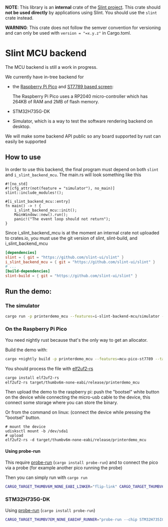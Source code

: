 **NOTE**: This library is an **internal** crate of the [Slint project](https://slint-ui.com).
This crate should **not be used directly** by applications using Slint.
You should use the `slint` crate instead.

**WARNING**: This crate does not follow the semver convention for versioning and can
only be used with `version = "=x.y.z"` in Cargo.toml.

# Slint MCU backend

The MCU backend is still a work in progress.

We currently have in-tree backend for
 * the [Raspberry Pi Pico](https://www.raspberrypi.com/products/raspberry-pi-pico/)
   and [ST7789 based screen](https://www.waveshare.com/pico-restouch-lcd-2.8.htm):

   The Raspberry Pi Pico uses a RP2040 micro-controller which has 264KB of RAM and 2MB of flash memory.

 * STM32H735G-DK

 * Simulator, which is a way to test the software rendering backend on desktop.

We will make some backend API public so any board supported by rust can easily be supported

## How to use

In order to use this backend, the final program must depend on both `slint` and `i_slint_backend_mcu`.
The main.rs will look something like this

```rust,ignore
#![no_std]
#![cfg_attr(not(feature = "simulator"), no_main)]
slint::include_modules!();

#[i_slint_backend_mcu::entry]
fn main() -> ! {
    i_slint_backend_mcu::init();
    MainWindow::new().run();
    panic!("The event loop should not return");
}
```

Since i_slint_backend_mcu is at the moment an internal crate not uploaded to crates.io, you must
use the git version of slint, slint-build, and i_slint_backend_mcu

```toml
[dependencies]
slint = { git = "https://github.com/slint-ui/slint" }
i_slint_backend_mcu = { git = "https://github.com/slint-ui/slint" }
# ...
[build-dependencies]
slint-build = { git = "https://github.com/slint-ui/slint" }
```

## Run the demo:

### The simulator


```sh
cargo run -p printerdemo_mcu --features=i-slint-backend-mcu/simulator --release
```

### On the Raspberry Pi Pico

You need nightly rust because that's the only way to get an allocator.

Build the demo with:

```sh
cargo +nightly build -p printerdemo_mcu --features=mcu-pico-st7789 --target=thumbv6m-none-eabi --release
```

You should process the file with  [elf2uf2-rs](https://github.com/jonil/elf2uf2-rs)

```sh
cargo install elf2uf2-rs
elf2uf2-rs target/thumbv6m-none-eabi/release/printerdemo_mcu
```

Then upload the demo to the raspberry pi: push the "bootsel" white button on the device while connecting the
micro-usb cable to the device, this connect some storage where you can store the binary.

Or from the command on linux: (connect the device while pressing the "bootsel" button.

```
# mount the device
udisksctl mount -b /dev/sda1
# upload
elf2uf2-rs -d target/thumbv6m-none-eabi/release/printerdemo_mcu
```

#### Using probe-run

This require [probe-run](https://github.com/knurling-rs/probe-run) (`cargo install probe-run`)
and to connect the pico via a probe (for example another pico running the probe)

Then you can simply run with `cargo run`

```sh
CARGO_TARGET_THUMBV6M_NONE_EABI_LINKER="flip-link" CARGO_TARGET_THUMBV6M_NONE_EABI_RUNNER="probe-run --chip RP2040" cargo +nightly run -p printerdemo_mcu --features=mcu-pico-st7789 --target=thumbv6m-none-eabi --release
```

### STM32H735G-DK

Using [probe-run](https://github.com/knurling-rs/probe-run) (`cargo install probe-run`)

```sh
CARGO_TARGET_THUMBV7EM_NONE_EABIHF_RUNNER="probe-run --chip STM32H735IGKx" cargo +nightly run -p printerdemo_mcu --features=i-slint-backend-mcu/stm32h735g --target=thumbv7em-none-eabihf --release
```
